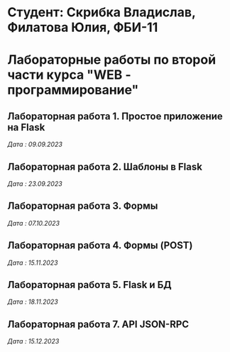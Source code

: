 # Студент: Скрибка Владислав, Филатова Юлия, ФБИ-11

# Лабораторные работы по второй части курса "WEB - программирование"

## Лабораторная работа 1. Простое приложение на Flask

*Дата : 09.09.2023*

## Лабораторная работа 2. Шаблоны в Flask

*Дата : 23.09.2023*

## Лабораторная работа 3. Формы

*Дата : 07.10.2023*

## Лабораторная работа 4. Формы (POST)

*Дата : 15.11.2023*

## Лабораторная работа 5. Flask и БД

*Дата : 18.11.2023*


## Лабораторная работа 7. API JSON-RPC

*Дата : 15.12.2023*
